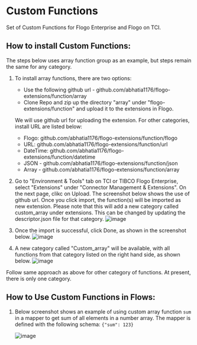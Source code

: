 # Custom Functions
Set of Custom Functions for Flogo Enterprise and Flogo on TCI.

## How to install Custom Functions: 
The steps below uses array function group as an example, but steps remain the same for any category.

1. To install array functions, there are two options:

   - Use the following github url - github.com/abhatia1176/flogo-extensions/function/array
   - Clone Repo and zip up the directory "array" under "flogo-extensions/function" and upload it to the extensions in Flogo.

   We will use github url for uploading the extension. For other categories, install URL are listed below:
   - Flogo: github.com/abhatia1176/flogo-extensions/function/flogo
   - URL: github.com/abhatia1176/flogo-extensions/function/url
   - DateTime: github.com/abhatia1176/flogo-extensions/function/datetime
   - JSON - github.com/abhatia1176/flogo-extensions/function/json
   - Array - github.com/abhatia1176/flogo-extensions/function/array
   
2. Go to "Environment & Tools" tab on TCI or TIBCO Flogo Enterprise, select "Extensions" under "Connector Management & Extensions".  On the next page, clikc on Upload. The screenshot below shows the use of github url. Once you click import, the function(s) will be imported as new extension. Please note that this will add a new category called custom_array under extensions. This can be changed by updating the descriptor.json file for that category.
![image](https://user-images.githubusercontent.com/4227956/73557110-42dd7380-4416-11ea-98d8-7d7747b90717.png)

3. Once the import is successful, click Done, as shown in the screenshot below.
![image](https://user-images.githubusercontent.com/4227956/73557493-e595f200-4416-11ea-8ff4-da9bc7cb1bc0.png)

4. A new category called "Custom_array" will be available, with all functions from that category listed on the right hand side, as shown below.
![image](https://user-images.githubusercontent.com/4227956/73557873-a916c600-4417-11ea-9c06-c27e306c0dfe.png)

Follow same approach as above for other category of functions. At present, there is only one category.

## How to Use Custom Functions in Flows:

1. Below screenshot shows an example of using custom array function `sum` in a mapper to get sum of all elements in a number array. The mapper is defined with the following schema:
     `{"sum": 123}`
     
     ![image](https://user-images.githubusercontent.com/4227956/73559003-e0867200-4419-11ea-809e-0bdf56f6c0a9.png)
